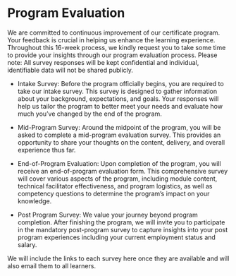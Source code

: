 # Program Evaluation 

We are committed to continuous improvement of our certificate program. Your feedback is crucial in helping us enhance the learning experience. Throughout this 16-week process, we kindly request you to take some time to provide your insights through our program evaluation process. Please note: All survey responses will be kept confidential and individual, identifiable data will not be shared publicly.  

* Intake Survey: Before the program officially begins, you are required to take our intake survey. This survey is designed to gather information about your background, expectations, and goals. Your responses will help us tailor the program to better meet your needs and evaluate how much you’ve changed by the end of the program. 

* Mid-Program Survey: Around the midpoint of the program, you will be asked to complete a mid-program evaluation survey. This provides an opportunity to share your thoughts on the content, delivery, and overall experience thus far. 

* End-of-Program Evaluation: Upon completion of the program, you will receive an end-of-program evaluation form. This comprehensive survey will cover various aspects of the program, including module content, technical facilitator effectiveness, and program logistics, as well as competency questions to determine the program’s impact on your knowledge. 

* Post Program Survey: We value your journey beyond program completion. After finishing the program, we will invite you to participate in the mandatory post-program survey to capture insights into your post program experiences including your current employment status and salary.  

We will include the links to each survey here once they are available and will also email them to all learners.  

 

